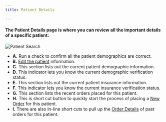 ```yaml
---
title: Patient Details

---
```



#### The Patient Details page is where you can review all the important details of a specific patient:
![Patient Search](/screenPrints/Patient_Details.png)

- **A.** Run a check to confirm all the patient demographics are correct.
- **B.** [Edit the patient](/patients/add_edit/) information.
- **C.** This section lists out the current patient demographic information. 
- **D.** This indicator lets you know the current demographic verification status.
- **E.** This section lists out the current patient insurance information.
- **F.** This indicator lets you know the current insurance verification status.
- **G.** This section lists the recent orders placed for this patient.
- **H.** This is short cut button to quickly start the process of placing a [New Order](/orders/add_edit/) for this patient.
- **I.** There are also in-line short cuts to pull up the  [Order Details](/orders/details/) of past orders for this patient.
